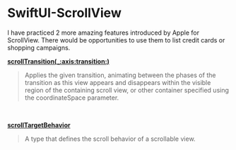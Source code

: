# SwiftUI-ScrollView

I have practiced 2 more amazing features introduced by Apple for ScrollView. There would be opportunities to use them to list credit cards or shopping campaigns.

[**scrollTransition(_:axis:transition:)**](https://developer.apple.com/documentation/swiftui/view/scrolltransition(_:axis:transition:))
>Applies the given transition, animating between the phases of the transition as this view appears and disappears within the visible region of the containing scroll view, or other container specified using the coordinateSpace parameter.

</br>

[**scrollTargetBehavior**](https://developer.apple.com/documentation/swiftui/scrolltargetbehavior)
>A type that defines the scroll behavior of a scrollable view.

